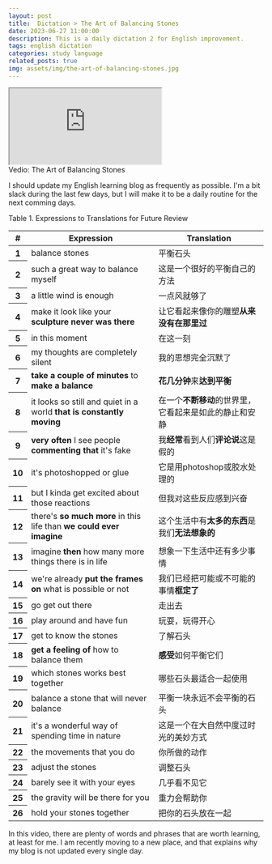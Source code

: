 ```yaml
---
layout: post
title:  Dictation > The Art of Balancing Stones
date: 2023-06-27 11:00:00
description: This is a daily dictation 2 for English improvement.
tags: english dictation
categories: study language
related_posts: true
img: assets/img/the-art-of-balancing-stones.jpg
---
```


<div class="card hoverable">
  <div class="embed-responsive embed-responsive-16by9">
    <iframe class="embed-responsive-item rounded z-depth-1" src="https://www.youtube.com/embed/UqU19dR0bFE" title="The Art of Balancing Stones" allow="accelerometer; autoplay; clipboard-write; encrypted-media; gyroscope; picture-in-picture" allowfullscreen></iframe>
  </div>
</div>
<div class="caption">
  Vedio: The Art of Balancing Stones
</div>

I should update my English learning blog as frequently as possible. I'm a bit slack during the last few days, but I will make it to be a daily routine for the next comming days.

<table id="dtBasicExample" class="table table-striped table-hover">
  <div class="caption">
    Table 1. Expressions to Translations for Future Review
  </div>
  <thead>
    <tr>
      <th scope="col">#</th>
      <th scope="col">Expression</th>
      <th scope="col">Translation</th>
    </tr>
  </thead>
  <tbody>
    <tr>
      <th scope="row">1</th>
      <td>balance stones</td>
      <td>平衡石头</td>
    </tr>
    <tr>
      <th scope="row">2</th>
      <td>such a great way to balance myself</td>
      <td>这是一个很好的平衡自己的方法</td>
    </tr>
    <tr>
      <th scope="row">3</th>
      <td>a little wind is enough</td>
      <td>一点风就够了</td>
    </tr>
    <tr>
      <th scope="row">4</th>
      <td>make it look like your <b>sculpture never was there</b></td>
      <td>让它看起来像你的雕塑<b>从来没有在那里过</b></td>
    </tr>
    <tr>
      <th scope="row">5</th>
      <td>in this moment</td>
      <td>在这一刻</td>
    </tr>
    <tr>
      <th scope="row">6</th>
      <td>my thoughts are completely silent</td>
      <td>我的思想完全沉默了</td>
    </tr>
    <tr>
      <th scope="row">7</th>
      <td><b>take a couple of minutes</b> to <b>make a balance</b></td>
      <td><b>花几分钟</b>来<b>达到平衡</b></td>
    </tr>
    <tr>
      <th scope="row">8</th>
      <td>it looks so still and quiet in a world <b>that is constantly moving</b></td>
      <td>在一个<b>不断移动</b>的世界里，它看起来是如此的静止和安静</td>
    </tr>
    <tr>
      <th scope="row">9</th>
      <td><b>very often</b> I see people <b>commenting that</b> it's fake</td>
      <td>我<b>经常</b>看到人们<b>评论说</b>这是假的</td>
    </tr>
    <tr>
      <th scope="row">10</th>
      <td>it's photoshopped or glue</td>
      <td>它是用photoshop或胶水处理的</td>
    </tr>
    <tr>
      <th scope="row">11</th>
      <td>but I kinda get excited about those reactions</td>
      <td>但我对这些反应感到兴奋</td>
    </tr>
    <tr>
      <th scope="row">12</th>
      <td>there's <b>so much more</b> in this life than <b>we could ever imagine</b></td>
      <td>这个生活中有<b>太多的东西</b>是我们<b>无法想象的</b></td>
    </tr>
    <tr>
      <th scope="row">13</th>
      <td>imagine <b>then</b> how many more things there is in life</td>
      <td>想象一下生活中还有多少事情</td>
    </tr>
    <tr>
      <th scope="row">14</th>
      <td>we're already <b>put the frames on</b> what is possible or not</td>
      <td>我们已经把可能或不可能的事情<b>框定了</b></td>
    </tr>
    <tr>
      <th scope="row">15</th>
      <td>go get out there</td>
      <td>走出去</td>
    </tr>
    <tr>
      <th scope="row">16</th>
      <td>play around and have fun</td>
      <td>玩耍，玩得开心</td>
    </tr>
    <tr>
      <th scope="row">17</th>
      <td>get to know the stones</td>
      <td>了解石头</td>
    </tr>
    <tr>
      <th scope="row">18</th>
      <td><b>get a feeling of</b> how to balance them</td>
      <td><b>感受</b>如何平衡它们</td>
    </tr>
    <tr>
      <th scope="row">19</th>
      <td>which stones works best together</td>
      <td>哪些石头最适合一起使用</td>
    </tr>
    <tr>
      <th scope="row">20</th>
      <td>balance a stone that will never balance</td>
      <td>平衡一块永远不会平衡的石头</td>
    </tr>
    <tr>
      <th scope="row">21</th>
      <td>it's a wonderful way of spending time in nature</td>
      <td>这是一个在大自然中度过时光的美妙方式</td>
    </tr>
    <tr>
      <th scope="row">22</th>
      <td>the movements that you do</td>
      <td>你所做的动作</td>
    </tr>
    <tr>
      <th scope="row">23</th>
      <td>adjust the stones</td>
      <td>调整石头</td>
    </tr>
    <tr>
      <th scope="row">24</th>
      <td>barely see it with your eyes</td>
      <td>几乎看不见它</td>
    </tr>
    <tr>
      <th scope="row">25</th>
      <td>the gravity will be there for you</td>
      <td>重力会帮助你</td>
    </tr>
    <tr>
      <th scope="row">26</th>
      <td>hold your stones together</td>
      <td>把你的石头放在一起</td>
    </tr>
  </tbody>
</table>

In this video, there are plenty of words and phrases that are worth learning, at least for me. I am recently moving to a new place, and that explains why my blog is not updated every single day.